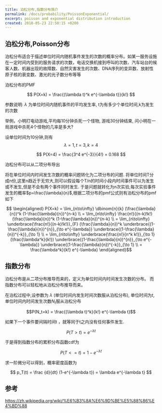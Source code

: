 ```yaml
---
title: 泊松分布,指数分布简介
permalink: /docs/probability/PoissonExponential/
excerpt: poisson and exponential distribution introduction
created: 2018-05-23 22:50:15 +0200
---
```



## 泊松分布,Poisson分布

泊松分布适合于描述单位时间内随机事件发生的次数的概率分布。如某一服务设施在一定时间内受到的服务请求的次数，电话交换机接到呼叫的次数、汽车站台的候客人数、机器出现的故障数、自然灾害发生的次数、DNA序列的变异数、放射性原子核的衰变数、激光的光子数分布等等

泊松分布的PMF

$$ P(X=k) = \frac{(\lambda t)^k e^{-\lambda t}}{k!} $$

参数说明: $\lambda$ 为单位时间内随机事件的平均发生率, t为有多少个单位时间,k为发生的次数

举例，小明打电动游戏,平均每10分钟杀死一个怪物, 游戏30分钟结束, 问小明在一局游戏中杀死4个怪物的几率是多大?

设单位时间为10分钟,则有
$$ \lambda = 1, t = 3, k = 4 $$

$$ P(X=4) = \frac{3^4 e^{-3}}{4!} = 0.168 $$

泊松分布可以从二项分布导出

将在单位时间内时间发生次数的概率问题转化为二项分布的问题. 将单位时间T分成n份,这里n趋近于无穷大,则可以假设每个T/n的时间小段内时间事件可以为发生或不发生,但是不会有两个事件同时发生. 于是问题就转化为n次实验,每次实验事件发生的概率$p=\frac{\lambda}{n}$,根据二项分布的pmf公式则有泊松分布的pmf如下

$$ \begin{aligned}
P(X=k) = \lim_{n\to\infty} \dbinom{n}{k} (\frac{\lambda}{n})^k (1-\frac{\lambda}{n})^{n-k} \\
= \lim_{n\to\infty} \frac{n!}{(n-k)!k!} (\frac{\lambda}{n})^k (1-\frac{\lambda}{n})^{n-k} \\
= \lim_{n\to\infty} \underbrace{\frac{n!}{(n-k)!k!}}_{F}  (\frac{\lambda}{n})^k \underbrace{(1-\frac{\lambda}{n})^{n}}_{\to e^{-\lambda}} \underbrace{(1-\frac{\lambda}{n})^{-k}}_{\to 1} \\
= \lim_{n\to\infty} \underbrace{\frac{n!}{n^k k!}}_{\to 1}  (\frac{\lambda^k}{k!}) \underbrace{(1-\frac{\lambda}{n})^{n}}_{\to e^{-\lambda}} \underbrace{(1-\frac{\lambda}{n})^{-k}}_{\to 1} \\
= \frac{\lambda^k}{k!}  e^{-\lambda}
\end{aligned}$$

## 指数分布

泊松分布是从二项分布推导而来的，定义为单位时间内时间发生次数的分布。 而指数分布可以轻松地从泊松分布推导而来。

在泊松过程中,设参数为 $\lambda$ (单位时间内发生时间次数服从泊松分布), 单位时间为$t$, 单位时间内时间发生次数$N_t$服从泊松分布

$$P(N_t=k) = \frac{(\lambda t)^k}{k!}  e^{-\lambda t}$$

如果下一个事件要间隔时间t ，就等同于t之内没有任何事件发生.

$$ P(T>t) = e^{-\lambda t} $$

于是得到指数分布的累积分布函数cdf为

$$ P(T<=t) = 1-e^{-\lambda t} $$

求一阶微分可以得到，概率密度函数为

$$ p_T(t) = \frac {d}{dt} (1-e^{-\lambda t}) = \lambda e^{-\lambda t} $$


## 参考

https://zh.wikipedia.org/wiki/%E6%B3%8A%E6%9D%BE%E5%88%86%E4%BD%88
